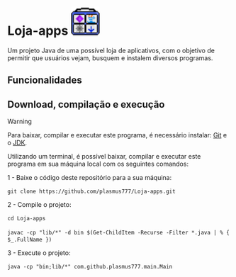 # Loja-apps <img src="./assets/icons/store.png?raw=true" width="64" height="64">

Um projeto Java de uma possível loja de aplicativos, com o objetivo de permitir que usuários vejam, busquem e instalem diversos programas.

## Funcionalidades


## Download, compilação e execução
> [!WARNING]
> Para baixar, compilar e executar este programa, é necessário instalar: [Git](https://git-scm.com/downloads) e o [JDK](https://www.oracle.com/java/technologies/downloads/).

Utilizando um terminal, é possível baixar, compilar e executar este programa em sua máquina local com os seguintes comandos:

1 - Baixe o código deste repositório para a sua máquina:
```
git clone https://github.com/plasmus777/Loja-apps.git
```

2 - Compile o projeto:
```
cd Loja-apps

javac -cp "lib/*" -d bin $(Get-ChildItem -Recurse -Filter *.java | % { $_.FullName })
```

3 - Execute o projeto:
```
java -cp "bin;lib/*" com.github.plasmus777.main.Main
```